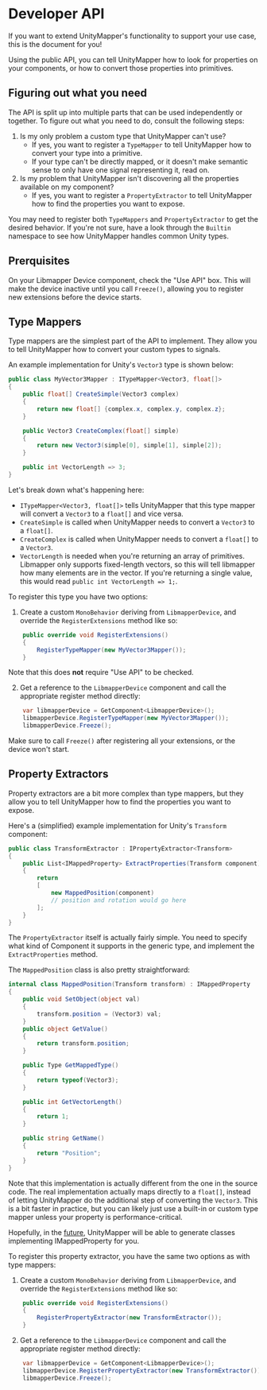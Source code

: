# Developer API

If you want to extend UnityMapper's functionality to support your use case, this is the document for you!

Using the public API, you can tell UnityMapper how to look for properties on your components, or how to convert those properties into primitives.
## Figuring out what you need

The API is split up into multiple parts that can be used independently or together. To figure out what you need to do, consult the following steps:
1. Is my only problem a custom type that UnityMapper can't use?
    - If yes, you want to register a `TypeMapper` to tell UnityMapper how to convert your type into a primitive.
    - If your type can't be directly mapped, or it doesn't make semantic sense to only have one signal representing it, read on.
2. Is my problem that UnityMapper isn't discovering all the properties available on my component?
    - If yes, you want to register a `PropertyExtractor` to tell UnityMapper how to find the properties you want to expose.

You may need to register both `TypeMappers` and `PropertyExtractor` to get the desired behavior. If you're not sure, have a look through
the `Builtin` namespace to see how UnityMapper handles common Unity types.

## Prerquisites
On your Libmapper Device component, check the "Use API" box. This will make the device inactive until you call `Freeze()`,
 allowing you to register new extensions before the device starts.

## Type Mappers
Type mappers are the simplest part of the API to implement. They allow you to tell UnityMapper how to convert your custom types to signals.

An example implementation for Unity's `Vector3` type is shown below:
```csharp
public class MyVector3Mapper : ITypeMapper<Vector3, float[]>
{
    public float[] CreateSimple(Vector3 complex)
    {
        return new float[] {complex.x, complex.y, complex.z};
    }

    public Vector3 CreateComplex(float[] simple)
    {
        return new Vector3(simple[0], simple[1], simple[2]);
    }

    public int VectorLength => 3;
}
```
Let's break down what's happening here:
- `ITypeMapper<Vector3, float[]>` tells UnityMapper that this type mapper will convert a `Vector3` to a `float[]` and vice versa.
- `CreateSimple` is called when UnityMapper needs to convert a `Vector3` to a `float[]`.
- `CreateComplex` is called when UnityMapper needs to convert a `float[]` to a `Vector3`.
- `VectorLength` is needed when you're returning an array of primitives. Libmapper only supports fixed-length vectors, so this
  will tell libmapper how many elements are in the vector. If you're returning a single value, this would read `public int VectorLength => 1;`.

To register this type you have two options:
1. Create a custom `MonoBehavior` deriving from `LibmapperDevice`, and override the `RegisterExtensions` method like so:
```csharp
    public override void RegisterExtensions()
    {
        RegisterTypeMapper(new MyVector3Mapper());
    }
```
Note that this does **not** require "Use API" to be checked.

2. Get a reference to the `LibmapperDevice` component and call the appropriate register method directly:
```csharp
    var libmapperDevice = GetComponent<LibmapperDevice>();
    libmapperDevice.RegisterTypeMapper(new MyVector3Mapper());
    libmapperDevice.Freeze();
```
Make sure to call `Freeze()` after registering all your extensions, or the device won't start.

## Property Extractors
Property extractors are a bit more complex than type mappers, but they allow you to tell UnityMapper how to find the properties you want to expose.

Here's a (simplified) example implementation for Unity's `Transform` component:
```csharp
public class TransformExtractor : IPropertyExtractor<Transform>
{
    public List<IMappedProperty> ExtractProperties(Transform component)
    {
        return
        [
            new MappedPosition(component)
            // position and rotation would go here
        ];
    }
}
```
The `PropertyExtractor` itself is actually fairly simple. You need to specify what kind of Component it supports in the generic type, and implement the `ExtractProperties` method.

The `MappedPosition` class is also pretty straightforward:
```csharp
internal class MappedPosition(Transform transform) : IMappedProperty
{
    public void SetObject(object val)
    {
        transform.position = (Vector3) val;
    }
    public object GetValue()
    {
        return transform.position;
    }

    public Type GetMappedType()
    {
        return typeof(Vector3);
    }

    public int GetVectorLength()
    {
        return 1;
    }

    public string GetName()
    {
        return "Position";
    }
}
```
Note that this implementation is actually different from the one in the source code. The real implementation actually maps directly to a `float[]`,
instead of letting UnityMapper do the additional step of converting the `Vector3`. This is a bit faster in practice, but you can likely just use a built-in or custom type mapper
unless your property is performance-critical.

Hopefully, in the [future](https://github.com/EggAllocationService/libmapper-unity/issues/5), UnityMapper will be able to generate classes implementing IMappedProperty for you.

To register this property extractor, you have the same two options as with type mappers:
1. Create a custom `MonoBehavior` deriving from `LibmapperDevice`, and override the `RegisterExtensions` method like so:
```csharp
    public override void RegisterExtensions()
    {
        RegisterPropertyExtractor(new TransformExtractor());
    }
```
2. Get a reference to the `LibmapperDevice` component and call the appropriate register method directly:
```csharp
    var libmapperDevice = GetComponent<LibmapperDevice>();
    libmapperDevice.RegisterPropertyExtractor(new TransformExtractor());
    libmapperDevice.Freeze();
```